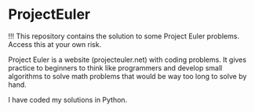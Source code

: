# ProjectEuler
!!! This repository contains the solution to some Project Euler problems. Access this at your own risk.

Project Euler is a website (projecteuler.net) with coding problems. It gives practice to beginners to think like programmers and develop small algorithms
to solve math problems that would be way too long to solve by hand.

I have coded my solutions in Python.
